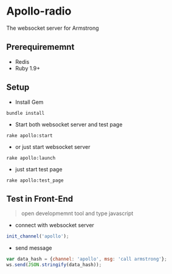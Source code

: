 # Apollo-radio
The websocket server for Armstrong

## Prerequirememnt
- Redis
- Ruby 1.9+

## Setup

- Install Gem
``` shell
bundle install
```

- Start both websocket server and test page
``` shell
rake apollo:start
```

- or just start websocket server
``` shell
rake apollo:launch
```

- just start test page
``` shell
rake apollo:test_page
```

## Test in Front-End

> open developmemnt tool and type javascript

- connect with websocket server
``` javascript
init_channel('apollo');
```

- send message
``` javascript
var data_hash = {channel: 'apollo', msg: 'call armstrong'};
ws.send(JSON.stringify(data_hash));
```
